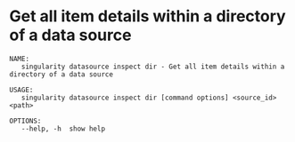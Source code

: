 # Get all item details within a directory of a data source

```
NAME:
   singularity datasource inspect dir - Get all item details within a directory of a data source

USAGE:
   singularity datasource inspect dir [command options] <source_id> <path>

OPTIONS:
   --help, -h  show help
```
